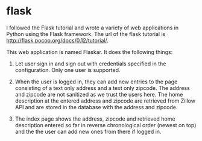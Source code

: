 # flask
I followed the Flask tutorial and wrote a variety of web applications in Python using the Flask framework. The url of the flask tutorial is http://flask.pocoo.org/docs/0.12/tutorial/. 

This web application is named Flaskar. It does the following things:
1. Let user sign in and sign out with credentials specified in the configuration. Only one user is supported.

2. When the user is logged in, they can add new entries to the page consisting of a text only address and a text only zipcode. The address and zipcode are not sanitized as we trust the users here. The home description at the entered address and zipcode are retrieved from Zillow API and are stored in the database with the address and zipcode.

3. The index page shows the address, zipcode and retrieved home description entered so far in reverse chronological order (newest on top) and the the user can add new ones from there if logged in. 
